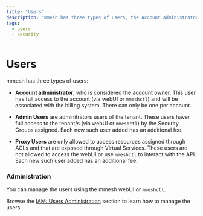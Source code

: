 ```yaml
---
title: "Users"
description: "mmesh has three types of users, the account administrator, admin users and proxy users."
tags:
  - users
  - security
---
```


# Users

mmesh has three types of users:

- **Account administrator**, who is considered the account owner. This user has full access to the account (via webUI or `mmeshctl`) and will be associated with the billing system. There can only be one per account.

- **Admin Users** are adminitrators users of the tenant. These users haver full access to the tenant/s (via webUI or `mmeshctl`) by the Security Groups assigned. Each new such user added has an additional fee.

- **Proxy Users** are only allowed to access resources assigned through ACLs and that are exposed through Virtual Services. These users are not allowed to access the webUI or use `mmeshctl` to interact with the API. Each new such user added has an additional fee.


### Administration

You can manage the users using the mmesh webUI or `mmeshctl`.

Browse the [IAM: Users Administration](/docs/platform/administration/iam-users/) section to learn how to manage the users.
